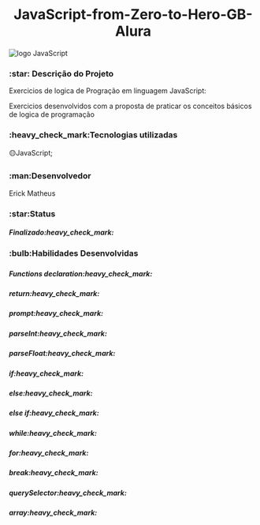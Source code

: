 <h1 align="center"> JavaScript-from-Zero-to-Hero-GB-Alura </h1>

![logo JavaScript](https://github.com/Erickmts10/JavaScript-from-Zero-to-Hero-GB-Alura/blob/main/Logo/Logo.png)

<h3>:star: Descrição do Projeto</h3>
 
Exercicios de logica de Progração em linguagem JavaScript:

Exercicios desenvolvidos com a proposta de praticar os conceitos básicos de logica de programação

<h3>:heavy_check_mark:Tecnologias utilizadas</h3>

:yellow_circle:JavaScript;

<h3>:man:Desenvolvedor</h3>
<p>Erick Matheus</p>

<h3>:star:Status</h3>
<h5>Finalizado:heavy_check_mark:</h5>

<h3>:bulb:Habilidades Desenvolvidas<h3>
<h5>Functions declaration:heavy_check_mark:</h5>
<h5>return:heavy_check_mark:</h5>
<h5>prompt:heavy_check_mark:</h5>
<h5>parseInt:heavy_check_mark:</h5>
<h5>parseFloat:heavy_check_mark:</h5>
<h5>if:heavy_check_mark:</h5>
<h5>else:heavy_check_mark:</h5>
<h5>else if:heavy_check_mark:</h5>
<h5>while:heavy_check_mark:</h5>
<h5>for:heavy_check_mark:</h5>
<h5>break:heavy_check_mark:</h5>
<h5>querySelector:heavy_check_mark:</h5>
<h5>array:heavy_check_mark:</h5>
